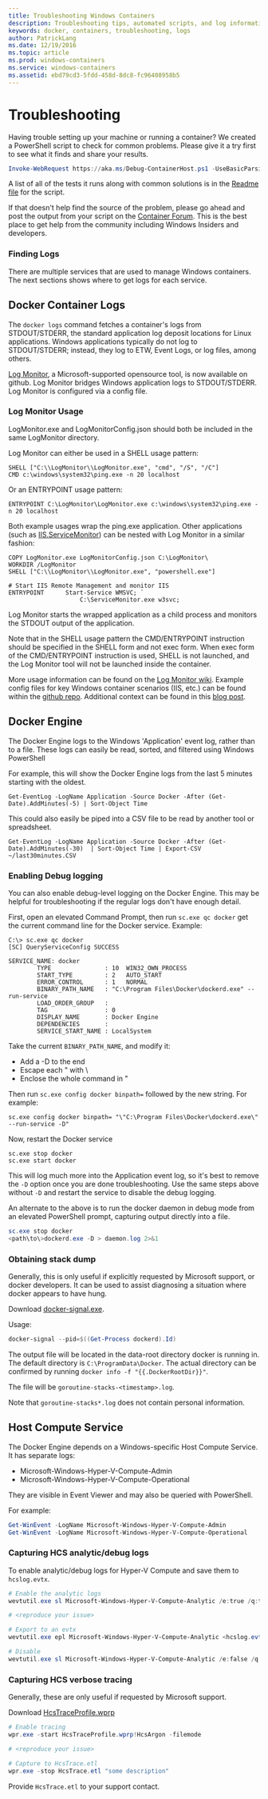 ```yaml
---
title: Troubleshooting Windows Containers
description: Troubleshooting tips, automated scripts, and log information for Windows containers and Docker
keywords: docker, containers, troubleshooting, logs
author: PatrickLang
ms.date: 12/19/2016
ms.topic: article
ms.prod: windows-containers
ms.service: windows-containers
ms.assetid: ebd79cd3-5fdd-458d-8dc8-fc96408958b5
---
```


# Troubleshooting

Having trouble setting up your machine or running a container? We created a PowerShell script to check for common problems. Please give it a try first to see what it finds and share your results.

```PowerShell
Invoke-WebRequest https://aka.ms/Debug-ContainerHost.ps1 -UseBasicParsing | Invoke-Expression
```
A list of all of the tests it runs along with common solutions is in the [Readme file](https://github.com/Microsoft/Virtualization-Documentation/blob/live/windows-server-container-tools/Debug-ContainerHost/README.md) for the script.

If that doesn't help find the source of the problem, please go ahead and post the output from your script on the [Container Forum](https://social.msdn.microsoft.com/Forums/home?forum=windowscontainers). This is the best place to get help from the community including Windows Insiders and developers.


### Finding Logs
There are multiple services that are used to manage Windows containers. The next sections shows where to get logs for each service.

## Docker Container Logs 
The `docker logs` command fetches a container's logs from STDOUT/STDERR, the standard application log deposit locations for Linux applications. Windows applications typically do not log to STDOUT/STDERR; instead, they log to ETW, Event Logs, or log files, among others. 

[Log Monitor](https://github.com/microsoft/windows-container-tools/tree/master/LogMonitor), a Microsoft-supported opensource tool, is now available on github. Log Monitor bridges Windows application logs to STDOUT/STDERR. Log Monitor is configured via a config file. 

### Log Monitor Usage

LogMonitor.exe and LogMonitorConfig.json should both be included in the same LogMonitor directory. 

Log Monitor can either be used in a SHELL usage pattern:

```
SHELL ["C:\\LogMonitor\\LogMonitor.exe", "cmd", "/S", "/C"]
CMD c:\windows\system32\ping.exe -n 20 localhost
```

Or an ENTRYPOINT usage pattern:

```
ENTRYPOINT C:\LogMonitor\LogMonitor.exe c:\windows\system32\ping.exe -n 20 localhost
```

Both example usages wrap the ping.exe application. Other applications (such as [IIS.ServiceMonitor]( https://github.com/microsoft/IIS.ServiceMonitor)) can be nested with Log Monitor in a similar fashion:

```
COPY LogMonitor.exe LogMonitorConfig.json C:\LogMonitor\
WORKDIR /LogMonitor
SHELL ["C:\\LogMonitor\\LogMonitor.exe", "powershell.exe"]
 
# Start IIS Remote Management and monitor IIS
ENTRYPOINT      Start-Service WMSVC; `
                    C:\ServiceMonitor.exe w3svc;
```


Log Monitor starts the wrapped application as a child process and monitors the STDOUT output of the application.

Note that in the SHELL usage pattern the CMD/ENTRYPOINT instruction should be specified in the SHELL form and not exec form. When exec form of the CMD/ENTRYPOINT instruction is used, SHELL is not launched, and the Log Monitor tool will not be launched inside the container.

More usage information can be found on the [Log Monitor wiki](https://github.com/microsoft/windows-container-tools/wiki). Example config files for key Windows container scenarios (IIS, etc.) can be found within the [github repo](https://github.com/microsoft/windows-container-tools/tree/master/LogMonitor/src/LogMonitor/sample-config-files). Additional context can be found in this [blog post](https://techcommunity.microsoft.com/t5/Containers/Windows-Containers-Log-Monitor-Opensource-Release/ba-p/973947).

## Docker Engine
The Docker Engine logs to the Windows 'Application' event log, rather than to a file. These logs can easily be read, sorted, and filtered using Windows PowerShell

For example, this will show the Docker Engine logs from the last 5 minutes starting with the oldest.

```
Get-EventLog -LogName Application -Source Docker -After (Get-Date).AddMinutes(-5) | Sort-Object Time 
```

This could also easily be piped into a CSV file to be read by another tool or spreadsheet.

```
Get-EventLog -LogName Application -Source Docker -After (Get-Date).AddMinutes(-30)  | Sort-Object Time | Export-CSV ~/last30minutes.CSV
```

### Enabling Debug logging
You can also enable debug-level logging on the Docker Engine. This may be helpful for troubleshooting if the regular logs don't have enough detail.

First, open an elevated Command Prompt, then run `sc.exe qc docker` get the current command line for the Docker service.
Example:
```
C:\> sc.exe qc docker
[SC] QueryServiceConfig SUCCESS

SERVICE_NAME: docker
        TYPE               : 10  WIN32_OWN_PROCESS
        START_TYPE         : 2   AUTO_START
        ERROR_CONTROL      : 1   NORMAL
        BINARY_PATH_NAME   : "C:\Program Files\Docker\dockerd.exe" --run-service
        LOAD_ORDER_GROUP   :
        TAG                : 0
        DISPLAY_NAME       : Docker Engine
        DEPENDENCIES       :
        SERVICE_START_NAME : LocalSystem
```

Take the current `BINARY_PATH_NAME`, and modify it:
- Add a -D to the end
- Escape each " with \
- Enclose the whole command in "

Then run `sc.exe config docker binpath=` followed by the new string. For example: 
```
sc.exe config docker binpath= "\"C:\Program Files\Docker\dockerd.exe\" --run-service -D"
```


Now, restart the Docker service
```
sc.exe stop docker
sc.exe start docker
```

This will log much more into the Application event log, so it's best to remove the `-D` option once you are done troubleshooting. Use the same steps above without `-D` and restart the service to disable the debug logging.

An alternate to the above is to run the docker daemon in debug mode from an elevated PowerShell prompt, capturing output directly into a file.
```PowerShell
sc.exe stop docker
<path\to\>dockerd.exe -D > daemon.log 2>&1
```

### Obtaining stack dump

Generally, this is only useful if explicitly requested by Microsoft support, or docker developers. It can be used to assist diagnosing a situation where docker appears to have hung. 

Download [docker-signal.exe](https://github.com/moby/docker-signal).

Usage:
```PowerShell
docker-signal --pid=$((Get-Process dockerd).Id)
```

The output file will be located in the data-root directory docker is running in. The default directory is `C:\ProgramData\Docker`. The actual directory can be confirmed by running `docker info -f "{{.DockerRootDir}}"`.

The file will be `goroutine-stacks-<timestamp>.log`.

Note that `goroutine-stacks*.log` does not contain personal information.


## Host Compute Service
The Docker Engine depends on a Windows-specific Host Compute Service. It has separate logs: 
- Microsoft-Windows-Hyper-V-Compute-Admin
- Microsoft-Windows-Hyper-V-Compute-Operational

They are visible in Event Viewer and may also be queried with PowerShell.

For example:
```PowerShell
Get-WinEvent -LogName Microsoft-Windows-Hyper-V-Compute-Admin
Get-WinEvent -LogName Microsoft-Windows-Hyper-V-Compute-Operational 
```

### Capturing HCS analytic/debug logs

To enable analytic/debug logs for Hyper-V Compute and save them to `hcslog.evtx`.

```PowerShell
# Enable the analytic logs
wevtutil.exe sl Microsoft-Windows-Hyper-V-Compute-Analytic /e:true /q:true

# <reproduce your issue>

# Export to an evtx
wevtutil.exe epl Microsoft-Windows-Hyper-V-Compute-Analytic <hcslog.evtx>

# Disable
wevtutil.exe sl Microsoft-Windows-Hyper-V-Compute-Analytic /e:false /q:true
```

### Capturing HCS verbose tracing

Generally, these are only useful if requested by Microsoft support. 

Download [HcsTraceProfile.wprp](https://github.com/MicrosoftDocs/Virtualization-Documentation/blob/master/windows-server-container-tools/wpr-profiles/HcsTraceProfile.wprp)

```PowerShell
# Enable tracing
wpr.exe -start HcsTraceProfile.wprp!HcsArgon -filemode

# <reproduce your issue>

# Capture to HcsTrace.etl
wpr.exe -stop HcsTrace.etl "some description"
```

Provide `HcsTrace.etl` to your support contact.
